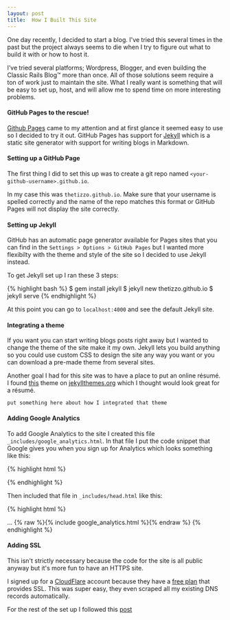 ```yaml
---
layout: post
title:  How I Built This Site
---
```


One day recently, I decided to start a blog. I've tried this several times in the past but the project always seems to die when I try to figure out what to build it with or how to host it.

I’ve tried several platforms; Wordpress, Blogger, and even building the Classic Rails Blog™️ more than once. All of those solutions seem require a ton of work just to maintain the site.  What I really want is something that will be easy to set up, host, and will allow me to spend time on more interesting problems.

#### GitHub Pages to the rescue!

[Github Pages](https://pages.github.com/) came to my attention and at first glance it seemed easy to use so I decided to try it out. GitHub Pages has support for [Jekyll](http://jekyllrb.com/) which is a static site generator with support for writing blogs in Markdown.

#### Setting up a GitHub Page

The first thing I did to set this up was to create a git repo named `<your-github-username>.github.io`.

In my case this was `thetizzo.github.io`. Make sure that your username is spelled correctly and the name of the repo matches this format or GitHub Pages will not display the site correctly.

#### Setting up Jekyll

GitHub has an automatic page generator available for Pages sites that you can find in the `Settings > Options > GitHub Pages` but I wanted more flexibilty with the theme and style of the site so I decided to use Jekyll instead.

To get Jekyll set up I ran these 3 steps:

{% highlight bash %}
$ gem install jekyll
$ jekyll new thetizzo.github.io
$ jekyll serve
{% endhighlight %}

At this point you can go to `localhost:4000` and see the default Jekyll site.

#### Integrating a theme

If you want you can start writing blogs posts right away but I wanted to change the theme of the site make it my own. Jekyll lets you build anything so you could use custom CSS to design the site any way you want or you can download a pre-made theme from several sites.

Another goal I had for this site was to have a place to put an online résumé. I found [this](https://github.com/jglovier/resume-template) theme on [jekyllthemes.org](http://jekyllthemes.org/) which I thought would look great for a résumé.

`put something here about how I integrated that theme`

#### Adding Google Analytics

To add Google Analytics to the site I created this file  `_includes/google_analytics.html`.  In that file I put the code snippet that Google gives you when you sign up for Analytics which looks something like this:

{% highlight html %}
<script>
  (function(i,s,o,g,r,a,m){i['GoogleAnalyticsObject']=r;i[r]=i[r]||function(){
  (i[r].q=i[r].q||[]).push(arguments)},i[r].l=1*new Date();a=s.createElement(o),
  m=s.getElementsByTagName(o)[0];a.async=1;a.src=g;m.parentNode.insertBefore(a,m)
  })(window,document,'script','//www.google-analytics.com/analytics.js','ga');

  ga('create', '<your tracking ID number>', 'auto');
  ga('send', 'pageview');
</script>
{% endhighlight %}

Then included that file in `_includes/head.html` like this:

{% highlight html %}
<head>
  ...
  {% raw %}{% include google_analytics.html %}{% endraw %}
</head>
{% endhighlight %}

#### Adding SSL

This isn't strictly necessary because the code for the site is all public anyway but it's more fun to have an HTTPS site.

I signed up for a [CloudFlare](https://www.cloudflare.com/) account because they have a [free plan](https://www.cloudflare.com/plans/) that provides SSL.  This was super easy, they even scraped all my existing DNS records automatically.

For the rest of the set up I followed this [post](https://www.benburwell.com/posts/configuring-cloudflare-universal-ssl/)
